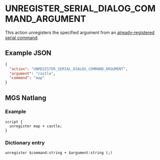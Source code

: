 # UNREGISTER_SERIAL_DIALOG_COMMAND_ARGUMENT

This action unregisters the specified argument from an [already-registered serial command](../actions/REGISTER_SERIAL_DIALOG_COMMAND).

## Example JSON

```json
{
  "action": "UNREGISTER_SERIAL_DIALOG_COMMAND_ARGUMENT",
  "argument": "castle",
  "command": "map"
}
```

## MGS Natlang

### Example

```mgs
script {
  unregister map + castle;
}
```

### Dictionary entry

```
unregister $command:string + $argument:string (;)
```
